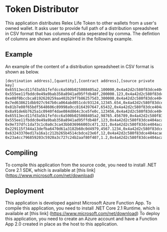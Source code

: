 # Token Distributor
This application distributes Relex Life Token to other wallets from a user's owned wallet.
It asks user to provide full path of a distribution spreadsheet in CSV format that has columns of data seperated by comma.
The defintion of columns are shown and explained in the following example.

## Example
An example of the content of a distribution spreadsheet in CSV format is shown as below.
```
[destination address],[quantity],[contract address],[source private key]
0x65513ecd11fd3a5b1fefdcc6a500b025008405a2,100000,0x4a42d2c580f83dce404acad18dab26db11a1750e,c215231c3b5e8baa4f231e70bf0a981a4b0f8c974bebb3ba54ede4f27e2d0xxx
0x555ee11fbddc0e49a9bab358a8941ad95ffdb48f,200000.123,0x4a42d2c580f83dce404acad18dab26db11a1750e,c215231c3b5e8baa4f231e70bf0a981a4b0f8c974bebb3ba54ede4f27e2d0xxx
0xe08f0bccbca8192620259aa402b29f7b862575d3,300000,0x4a42d2c580f83dce404acad18dab26db11a1750e,c215231c3b5e8baa4f231e70bf0a981a4b0f8c974bebb3ba54ede4f27e2d0xxx
0x7ed638621dbb927c947b0ca064abd051cdc93124,12345.654,0x4a42d2c580f83dce404acad18dab26db11a1750e,c215231c3b5e8baa4f231e70bf0a981a4b0f8c974bebb3ba54ede4f27e2d0xxx
0x81b7e08f65bdf5648606c89998a9cc8164397647,65432,0x4a42d2c580f83dce404acad18dab26db11a1750e,c215231c3b5e8baa4f231e70bf0a981a4b0f8c974bebb3ba54ede4f27e2d0xxx
0x8a91de6b7625a1c0940f4dae084d864c3ce5fe0c,123456,0x4a42d2c580f83dce404acad18dab26db11a1750e,c215231c3b5e8baa4f231e70bf0a981a4b0f8c974bebb3ba54ede4f27e2d0xxx
0x65513ecd11fd3a5b1fefdcc6a500b025008405a2,98765.456789,0x4a42d2c580f83dce404acad18dab26db11a1750e,c215231c3b5e8baa4f231e70bf0a981a4b0f8c974bebb3ba54ede4f27e2d0xxx
0x555ee11fbddc0e49a9bab358a8941ad95ffdb48f,123,0x4a42d2c580f83dce404acad18dab26db11a1750e,c215231c3b5e8baa4f231e70bf0a981a4b0f8c974bebb3ba54ede4f27e2d0xxx
0x9e737dfc1da73c1c0a0c3ca43bb036966003c471,321,0x4a42d2c580f83dce404acad18dab26db11a1750e,c215231c3b5e8baa4f231e70bf0a981a4b0f8c974bebb3ba54ede4f27e2d0xxx
0x229115f344a13defba6470d61a3182b60c0d4979,4567.1234,0x4a42d2c580f83dce404acad18dab26db11a1750e,c215231c3b5e8baa4f231e70bf0a981a4b0f8c974bebb3ba54ede4f27e2d0xxx
0x63243370ed17a16a1c212b265b4514cbdce23e6f,12,0x4a42d2c580f83dce404acad18dab26db11a1750e,c215231c3b5e8baa4f231e70bf0a981a4b0f8c974bebb3ba54ede4f27e2d0xxx
0x23a4cc796859203c5920a3c727c24b2aaf80f407,1.2,0x4a42d2c580f83dce404acad18dab26db11a1750e,c215231c3b5e8baa4f231e70bf0a981a4b0f8c974bebb3ba54ede4f27e2d0xxx
```

## Compiling
To compile this application from the source code, you need to install .NET Core 2.1 SDK, which is available at [this link] (https://www.microsoft.com/net/download)

## Deployment
This application is developed against Microsoft Azure Function App.
To compile this application, you need to install .NET Core 2.1 Runtime, which is available at [this link] (https://www.microsoft.com/net/download)
To deploy this application, you need to create an Azure account and have a Function App 2.0 created in place as the host to this application.